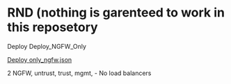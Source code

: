 # RND (nothing is garenteed to work in this reposetory

Deploy Deploy_NGFW_Only
<p><a href='https://portal.azure.com/#create/Microsoft.Template/uri/https%3A%2F%2Fraw.githubusercontent.com%2Fleebarrell%2FRND%2Fmain%2FDeploy_NGFW_Only.json>deploy to Azure UKS</a></p>
  
  
<a href='https://portal.azure.com/#create/Microsoft.Template/uri/https%3A%2F%2Fraw.githubusercontent.com%2Fphiltaylor%2Farm-templates%2Fmaster%2Fonly_ngfw.json'>Deploy only_ngfw.json</a>
<p>2 NGFW, untrust, trust, mgmt, - No load balancers</p>

